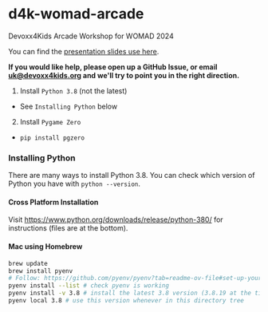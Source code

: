 # d4k-womad-arcade
Devoxx4Kids Arcade Workshop for WOMAD 2024

You can find the [presentation slides use here](https://docs.google.com/presentation/d/1EHGkN8ul7OWdhdEO8XYA_rpwDMqGccS7/edit#slide=id.p1).

**If you would like help, please open up a GitHub Issue, or email uk@devoxx4kids.org and we'll try to point you in the right direction.**

1. Install `Python 3.8` (not the latest)
  * See `Installing Python` below
2. Install `Pygame Zero`
  * `pip install pgzero`

### Installing Python

There are many ways to install Python 3.8.
You can check which version of Python you have with `python --version`.

#### Cross Platform Installation

Visit https://www.python.org/downloads/release/python-380/ for instructions (files are at the bottom).

#### Mac using Homebrew

```zsh
brew update
brew install pyenv
# Follow: https://github.com/pyenv/pyenv?tab=readme-ov-file#set-up-your-shell-environment-for-pyenv
pyenv install --list # check pyenv is working
pyenv install -v 3.8 # install the latest 3.8 version (3.8.19 at the time of writing)
pyenv local 3.8 # use this version whenever in this directory tree
```
